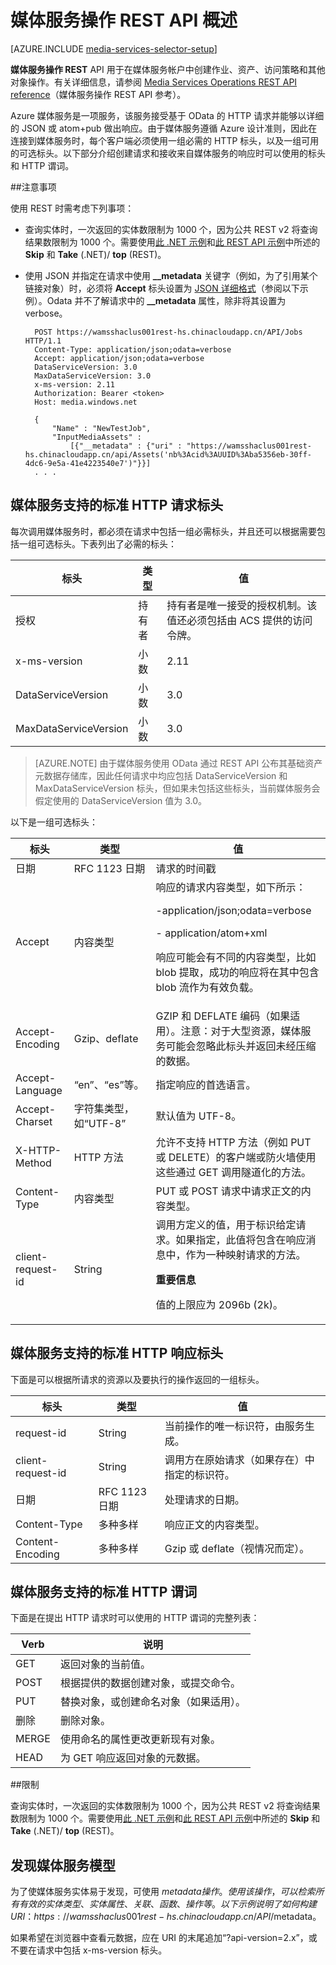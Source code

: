 <properties
    pageTitle="媒体服务操作 REST API 概述 | Azure"
    description="媒体服务 REST API 概述"
    services="media-services"
    documentationcenter=""
    author="Juliako"
    manager="erikre"
    editor="" />
<tags
    ms.assetid="a5f1c5e7-ec52-4e26-9a44-d9ea699f68d9"
    ms.service="media-services"
    ms.workload="media"
    ms.tgt_pltfrm="na"
    ms.devlang="dotnet"
    ms.topic="article"
    ms.date="11/29/2016"
    wacn.date="01/13/2017"
    ms.author="juliako" />  


# 媒体服务操作 REST API 概述
[AZURE.INCLUDE [media-services-selector-setup](../../includes/media-services-selector-setup.md)]

**媒体服务操作 REST** API 用于在媒体服务帐户中创建作业、资产、访问策略和其他对象操作。有关详细信息，请参阅 [Media Services Operations REST API reference](https://docs.microsoft.com/rest/api/media/operations/azure-media-services-rest-api-reference)（媒体服务操作 REST API 参考）。

Azure 媒体服务是一项服务，该服务接受基于 OData 的 HTTP 请求并能够以详细的 JSON 或 atom+pub 做出响应。由于媒体服务遵循 Azure 设计准则，因此在连接到媒体服务时，每个客户端必须使用一组必需的 HTTP 标头，以及一组可用的可选标头。以下部分介绍创建请求和接收来自媒体服务的响应时可以使用的标头和 HTTP 谓词。

##注意事项 

使用 REST 时需考虑下列事项：

- 查询实体时，一次返回的实体数限制为 1000 个，因为公共 REST v2 将查询结果数限制为 1000 个。需要使用[此 .NET 示例](/documentation/articles/media-services-dotnet-manage-entities/#enumerating-through-large-collections-of-entities)和[此 REST API 示例](/documentation/articles/media-services-rest-manage-entities/#enumerating-through-large-collections-of-entities)中所述的 **Skip** 和 **Take** (.NET)/ **top** (REST)。

- 使用 JSON 并指定在请求中使用 **__metadata** 关键字（例如，为了引用某个链接对象）时，必须将 **Accept** 标头设置为 [JSON 详细格式](http://www.odata.org/documentation/odata-version-3-0/json-verbose-format/)（参阅以下示例）。Odata 并不了解请求中的 **__metadata** 属性，除非将其设置为 verbose。

		POST https://wamsshaclus001rest-hs.chinacloudapp.cn/API/Jobs HTTP/1.1
		Content-Type: application/json;odata=verbose
		Accept: application/json;odata=verbose
		DataServiceVersion: 3.0
		MaxDataServiceVersion: 3.0
		x-ms-version: 2.11
		Authorization: Bearer <token> 
		Host: media.windows.net
		
		{
			"Name" : "NewTestJob", 
			"InputMediaAssets" : 
				[{"__metadata" : {"uri" : "https://wamsshaclus001rest-hs.chinacloudapp.cn/api/Assets('nb%3Acid%3AUUID%3Aba5356eb-30ff-4dc6-9e5a-41e4223540e7')"}}]
		. . . 
		

## 媒体服务支持的标准 HTTP 请求标头

每次调用媒体服务时，都必须在请求中包括一组必需标头，并且还可以根据需要包括一组可选标头。下表列出了必需的标头：


标头|类型|值
---|---|---
授权|持有者|持有者是唯一接受的授权机制。该值还必须包括由 ACS 提供的访问令牌。
x-ms-version|小数|2.11
DataServiceVersion|小数|3.0
MaxDataServiceVersion|小数|3.0



>[AZURE.NOTE] 由于媒体服务使用 OData 通过 REST API 公布其基础资产元数据存储库，因此任何请求中均应包括 DataServiceVersion 和 MaxDataServiceVersion 标头，但如果未包括这些标头，当前媒体服务会假定使用的 DataServiceVersion 值为 3.0。

以下是一组可选标头：

标头|类型|值
---|---|---
日期|RFC 1123 日期|请求的时间戳
Accept|内容类型|响应的请求内容类型，如下所示：<p> -application/json;odata=verbose<p> - application/atom+xml<p> 响应可能会有不同的内容类型，比如 blob 提取，成功的响应将在其中包含 blob 流作为有效负载。
Accept-Encoding|Gzip、deflate|GZIP 和 DEFLATE 编码（如果适用）。注意：对于大型资源，媒体服务可能会忽略此标头并返回未经压缩的数据。
Accept-Language|“en”、“es”等。|指定响应的首选语言。
Accept-Charset|字符集类型，如“UTF-8”|默认值为 UTF-8。
X-HTTP-Method|HTTP 方法|允许不支持 HTTP 方法（例如 PUT 或 DELETE）的客户端或防火墙使用这些通过 GET 调用隧道化的方法。
Content-Type|内容类型|PUT 或 POST 请求中请求正文的内容类型。
client-request-id|String|调用方定义的值，用于标识给定请求。如果指定，此值将包含在响应消息中，作为一种映射请求的方法。<p><p>**重要信息**<p>值的上限应为 2096b (2k)。

## 媒体服务支持的标准 HTTP 响应标头

下面是可以根据所请求的资源以及要执行的操作返回的一组标头。


标头|类型|值
---|---|---
request-id|String|当前操作的唯一标识符，由服务生成。
client-request-id|String|调用方在原始请求（如果存在）中指定的标识符。
日期|RFC 1123 日期|处理请求的日期。
Content-Type|多种多样|响应正文的内容类型。
Content-Encoding|多种多样|Gzip 或 deflate（视情况而定）。


## 媒体服务支持的标准 HTTP 谓词

下面是在提出 HTTP 请求时可以使用的 HTTP 谓词的完整列表：


Verb|说明
---|---
GET|返回对象的当前值。
POST|根据提供的数据创建对象，或提交命令。
PUT|替换对象，或创建命名对象（如果适用）。
删除|删除对象。
MERGE|使用命名的属性更改更新现有对象。
HEAD|为 GET 响应返回对象的元数据。

##限制

查询实体时，一次返回的实体数限制为 1000 个，因为公共 REST v2 将查询结果数限制为 1000 个。需要使用[此 .NET 示例](/documentation/articles/media-services-dotnet-manage-entities/#enumerating-through-large-collections-of-entities)和[此 REST API 示例](/documentation/articles/media-services-rest-manage-entities/#enumerating-through-large-collections-of-entities)中所述的 **Skip** 和 **Take** (.NET)/ **top** (REST)。


## 发现媒体服务模型

为了使媒体服务实体易于发现，可使用 $metadata 操作。使用该操作，可以检索所有有效的实体类型、实体属性、关联、函数、操作等。以下示例说明了如何构建 URI：https://wamsshaclus001rest-hs.chinacloudapp.cn/API/$metadata。

如果希望在浏览器中查看元数据，应在 URI 的末尾追加“?api-version=2.x”，或不要在请求中包括 x-ms-version 标头。






 

<!---HONumber=Mooncake_0109_2017-->
<!--Update_Description: add media services rest api reference link-->